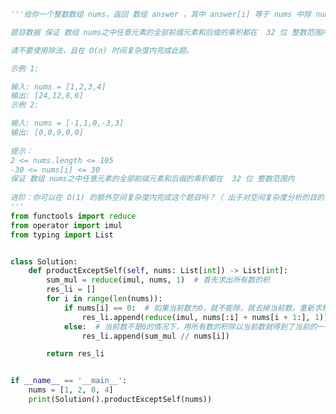 
<BlogInfo id="958" title="54.除自身以外数组的乘积" author="白日梦想猿" pv=0 read_times=0 pre_cost_time=0分51秒 category="leetcode" tag_list="['leetcode']" create_time="2022.03.29 15:58:37" update_time="2022.04.17 18:39:34" />

```python
'''给你一个整数数组 nums，返回 数组 answer ，其中 answer[i] 等于 nums 中除 nums[i] 之外其余各元素的乘积 。

题目数据 保证 数组 nums之中任意元素的全部前缀元素和后缀的乘积都在  32 位 整数范围内。

请不要使用除法，且在 O(n) 时间复杂度内完成此题。

示例 1:

输入: nums = [1,2,3,4]
输出: [24,12,8,6]
示例 2:

输入: nums = [-1,1,0,-3,3]
输出: [0,0,9,0,0]
 
提示：
2 <= nums.length <= 105
-30 <= nums[i] <= 30
保证 数组 nums之中任意元素的全部前缀元素和后缀的乘积都在  32 位 整数范围内
 
进阶：你可以在 O(1) 的额外空间复杂度内完成这个题目吗？（ 出于对空间复杂度分析的目的，输出数组不被视为额外空间。）
'''
from functools import reduce
from operator import imul
from typing import List


class Solution:
    def productExceptSelf(self, nums: List[int]) -> List[int]:
        sum_mul = reduce(imul, nums, 1)  # 首先求出所有数的积
        res_li = []
        for i in range(len(nums)):
            if nums[i] == 0:  # 如果当前数为0，就不能除，就去掉当前数，重新求积
                res_li.append(reduce(imul, nums[:i] + nums[i + 1:], 1))
            else:  # 当前数不是0的情况下，用所有数的积除以当前数就得到了当前的一个结果
                res_li.append(sum_mul // nums[i])

        return res_li


if __name__ == '__main__':
    nums = [1, 2, 0, 4]
    print(Solution().productExceptSelf(nums))

```
